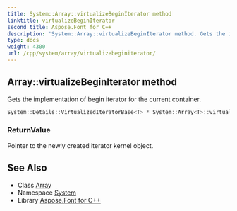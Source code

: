 ```yaml
---
title: System::Array::virtualizeBeginIterator method
linktitle: virtualizeBeginIterator
second_title: Aspose.Font for C++
description: 'System::Array::virtualizeBeginIterator method. Gets the implementation of begin iterator for the current container in C++.'
type: docs
weight: 4300
url: /cpp/system/array/virtualizebeginiterator/
---
```

## Array::virtualizeBeginIterator method


Gets the implementation of begin iterator for the current container.

```cpp
System::Details::VirtualizedIteratorBase<T> * System::Array<T>::virtualizeBeginIterator() override
```


### ReturnValue

Pointer to the newly created iterator kernel object.

## See Also

* Class [Array](../)
* Namespace [System](../../)
* Library [Aspose.Font for C++](../../../)
